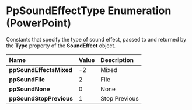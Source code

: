 
# PpSoundEffectType Enumeration (PowerPoint)

Constants that specify the type of sound effect, passed to and returned by the  **Type** property of the **SoundEffect** object.



|**Name**|**Value**|**Description**|
|:-----|:-----|:-----|
| **ppSoundEffectsMixed**|-2|Mixed|
| **ppSoundFile**|2|File|
| **ppSoundNone**|0|None|
| **ppSoundStopPrevious**|1|Stop Previous|
